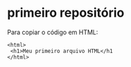 # primeiro repositório

Para copiar o código em HTML:
```
<html>
 <h1>Meu primeiro arquivo HTML</h1
</html>
```
